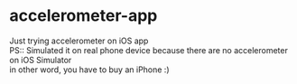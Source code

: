 # accelerometer-app
Just trying accelerometer on iOS app <br>
PS:: Simulated it on real phone device because there are no accelerometer on iOS Simulator <br>
in other word, you have to buy an iPhone :)
